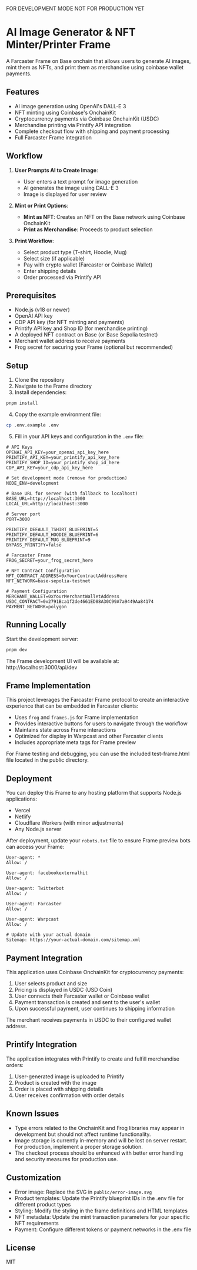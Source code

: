 FOR DEVELOPMENT MODE NOT FOR PRODUCTION YET

# AI Image Generator & NFT Minter/Printer Frame

A Farcaster Frame on Base onchain that allows users to generate AI images, mint them as NFTs, and print them as merchandise using coinbase wallet payments.

## Features

- AI image generation using OpenAI's DALL-E 3
- NFT minting using Coinbase's OnchainKit
- Cryptocurrency payments via Coinbase OnchainKit (USDC)
- Merchandise printing via Printify API integration
- Complete checkout flow with shipping and payment processing
- Full Farcaster Frame integration

## Workflow

1. **User Prompts AI to Create Image**: 
   - User enters a text prompt for image generation
   - AI generates the image using DALL-E 3
   - Image is displayed for user review

2. **Mint or Print Options**:
   - **Mint as NFT**: Creates an NFT on the Base network using Coinbase OnchainKit
   - **Print as Merchandise**: Proceeds to product selection

3. **Print Workflow**:
   - Select product type (T-shirt, Hoodie, Mug)
   - Select size (if applicable)
   - Pay with crypto wallet (Farcaster or Coinbase Wallet)
   - Enter shipping details
   - Order processed via Printify API

## Prerequisites

- Node.js (v18 or newer)
- OpenAI API key
- CDP API key (for NFT minting and payments)
- Printify API key and Shop ID (for merchandise printing)
- A deployed NFT contract on Base (or Base Sepolia testnet)
- Merchant wallet address to receive payments
- Frog secret for securing your Frame (optional but recommended)

## Setup

1. Clone the repository
2. Navigate to the Frame directory
3. Install dependencies:

```bash
pnpm install
```

4. Copy the example environment file:

```bash
cp .env.example .env
```

5. Fill in your API keys and configuration in the `.env` file:

```
# API Keys
OPENAI_API_KEY=your_openai_api_key_here
PRINTIFY_API_KEY=your_printify_api_key_here
PRINTIFY_SHOP_ID=your_printify_shop_id_here
CDP_API_KEY=your_cdp_api_key_here

# Set development mode (remove for production)
NODE_ENV=development

# Base URL for server (with fallback to localhost)
BASE_URL=http://localhost:3000
LOCAL_URL=http://localhost:3000

# Server port
PORT=3000

PRINTIFY_DEFAULT_TSHIRT_BLUEPRINT=5
PRINTIFY_DEFAULT_HOODIE_BLUEPRINT=6
PRINTIFY_DEFAULT_MUG_BLUEPRINT=9
BYPASS_PRINTIFY=false

# Farcaster Frame
FROG_SECRET=your_frog_secret_here

# NFT Contract Configuration
NFT_CONTRACT_ADDRESS=0xYourContractAddressHere
NFT_NETWORK=base-sepolia-testnet

# Payment Configuration
MERCHANT_WALLET=0xYourMerchantWalletAddress
USDC_CONTRACT=0x2791Bca1f2de4661ED88A30C99A7a9449Aa84174
PAYMENT_NETWORK=polygon
```

## Running Locally

Start the development server:

```bash
pnpm dev
```

The Frame development UI will be available at: http://localhost:3000/api/dev

## Frame Implementation

This project leverages the Farcaster Frame protocol to create an interactive experience that can be embedded in Farcaster clients:

- Uses `frog` and `frames.js` for Frame implementation
- Provides interactive buttons for users to navigate through the workflow
- Maintains state across Frame interactions
- Optimized for display in Warpcast and other Farcaster clients
- Includes appropriate meta tags for Frame preview

For Frame testing and debugging, you can use the included test-frame.html file located in the public directory.

## Deployment

You can deploy this Frame to any hosting platform that supports Node.js applications:

- Vercel
- Netlify
- Cloudflare Workers (with minor adjustments)
- Any Node.js server

After deployment, update your `robots.txt` file to ensure Frame preview bots can access your Frame:

```
User-agent: *
Allow: /

User-agent: facebookexternalhit
Allow: /

User-agent: Twitterbot
Allow: /

User-agent: Farcaster
Allow: /

User-agent: Warpcast
Allow: /

# Update with your actual domain
Sitemap: https://your-actual-domain.com/sitemap.xml
```

## Payment Integration

This application uses Coinbase OnchainKit for cryptocurrency payments:

1. User selects product and size
2. Pricing is displayed in USDC (USD Coin)
3. User connects their Farcaster wallet or Coinbase wallet
4. Payment transaction is created and sent to the user's wallet
5. Upon successful payment, user continues to shipping information

The merchant receives payments in USDC to their configured wallet address.

## Printify Integration

The application integrates with Printify to create and fulfill merchandise orders:

1. User-generated image is uploaded to Printify
2. Product is created with the image
3. Order is placed with shipping details
4. User receives confirmation with order details

## Known Issues

- Type errors related to the OnchainKit and Frog libraries may appear in development but should not affect runtime functionality.
- Image storage is currently in-memory and will be lost on server restart. For production, implement a proper storage solution.
- The checkout process should be enhanced with better error handling and security measures for production use.

## Customization

- Error image: Replace the SVG in `public/error-image.svg`
- Product templates: Update the Printify blueprint IDs in the .env file for different product types
- Styling: Modify the styling in the frame definitions and HTML templates
- NFT metadata: Update the mint transaction parameters for your specific NFT requirements
- Payment: Configure different tokens or payment networks in the .env file

## License

MIT 
